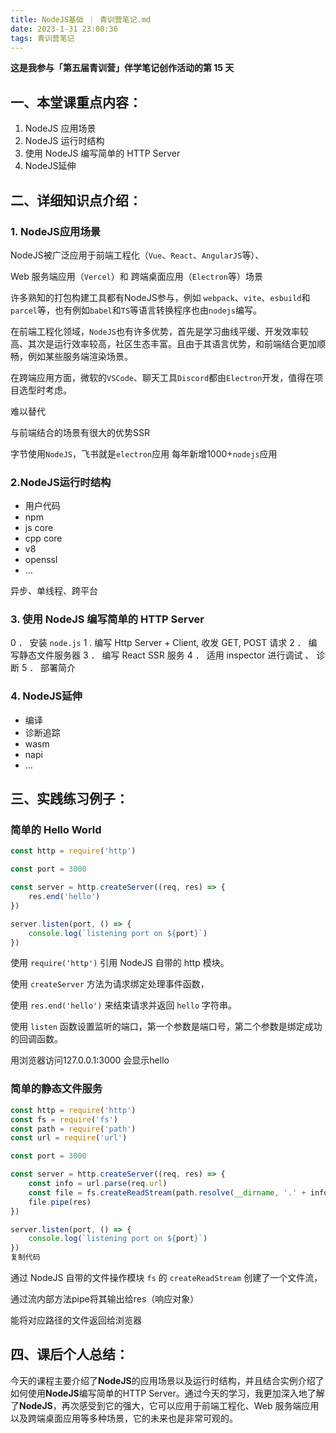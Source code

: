 ```yaml
---
title: NodeJS基础 ｜ 青训营笔记.md
date: 2023-1-31 23:00:36
tags: 青训营笔记
---
```



**这是我参与「第五届青训营」伴学笔记创作活动的第 15 天**

## 一、本堂课重点内容：

1. NodeJS 应用场景
2. NodeJS 运行时结构
3. 使用 NodeJS 编写简单的 HTTP Server
4. NodeJS延伸

## 二、详细知识点介绍：

### 1. NodeJS应用场景

NodeJS被广泛应用于前端工程化（`Vue`、`React`、`AngularJS`等）、

Web 服务端应用（`Vercel`）和 跨端桌面应用（`Electron`等）场景

许多熟知的打包构建工具都有NodeJS参与，例如 `webpack`、`vite`、`esbuild`和`parcel`等，也有例如`babel`和`TS`等语言转换程序也由`nodejs`编写。

在前端工程化领域，`NodeJS`也有许多优势，首先是学习曲线平缓、开发效率较高、其次是运行效率较高，社区生态丰富。且由于其语言优势，和前端结合更加顺畅，例如某些服务端渲染场景。

在跨端应用方面，微软的`VSCode`、聊天工具`Discord`都由`Electron`开发，值得在项目选型时考虑。

难以替代

与前端结合的场景有很大的优势SSR

字节使用`NodeJS`，飞书就是`electron`应用  每年新增1000+`nodejs`应用

### 2.NodeJS运行时结构

- 用户代码
- npm
- js core
- cpp core
- v8
- openssl
- ...

异步、单线程、跨平台

### 3. 使用 NodeJS 编写简单的 HTTP Server

0 ． 安装 `node.js`
1 .    编写 Http Server + Client, 收发 GET, POST 请求
2 ． 编写静态文件服务器
3 ． 编写 React SSR 服务
4 ． 适用 inspector 进行调试 、 诊断
5 ． 部署简介

### 4. NodeJS延伸

- 编译
- 诊断追踪
- wasm
- napi
- ...

## 三、实践练习例子：

### 简单的 Hello World

```js
const http = require('http')

const port = 3000

const server = http.createServer((req, res) => {
    res.end('hello')
})

server.listen(port, () => {
    console.log(`listening port on ${port}`)
})
```

使用 `require('http')` 引用 NodeJS 自带的 http 模块。

使用 `createServer` 方法为请求绑定处理事件函数，

使用 `res.end('hello')` 来结束请求并返回 `hello` 字符串。

使用 `listen` 函数设置监听的端口，第一个参数是端口号，第二个参数是绑定成功的回调函数。

用浏览器访问127.0.0.1:3000 会显示hello

### 简单的静态文件服务

```js
const http = require('http')
const fs = require('fs')
const path = require('path')
const url = require('url')

const port = 3000

const server = http.createServer((req, res) => {
    const info = url.parse(req.url)
    const file = fs.createReadStream(path.resolve(__dirname, '.' + info.pathname))
    file.pipe(res)
})

server.listen(port, () => {
    console.log(`listening port on ${port}`)
})
复制代码
```

通过 NodeJS 自带的文件操作模块 `fs` 的 `createReadStream` 创建了一个文件流，

通过流内部方法pipe将其输出给res（响应对象）

能将对应路径的文件返回给浏览器

## 四、课后个人总结：

今天的课程主要介绍了**NodeJS**的应用场景以及运行时结构，并且结合实例介绍了如何使用**NodeJS**编写简单的HTTP Server。通过今天的学习，我更加深入地了解了**NodeJS**，再次感受到它的强大，它可以应用于前端工程化、Web 服务端应用以及跨端桌面应用等多种场景，它的未来也是非常可观的。